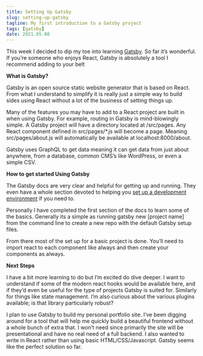 ```yaml
---
title: Setting Up Gatsby
slug: setting-up-gatsby
tagline: My first introduction to a Gatsby project
tags: [gatsby]
date: 2021.05.08
---
```


This week I decided to dip my toe into learning [Gatsby](https://www.gatsbyjs.com/). So far it’s wonderful. If you’re someone who enjoys React, Gatsby is absolutely a tool I recommend adding to your belt

**What is Gatsby?**

Gatsby is an open source static website generator that is based on React. From what I understand to simplify it is really just a simple way to build sides using React without a lot of the business of setting things up.

Many of the features you may have to add to a React project are built in when using Gatsby. For example, routing in Gatsby is mind-blowingly simple. A Gatsby project will have a directory located at /src/pages. Any React component defined in src/pages/*.js will become a page. Meaning src/pages/about.js will automatically be available at localhost:8000/about.

Gatsby uses GraphQL to get data meaning it can get data from just about anywhere, from a database, common CMS’s like WordPress, or even a simple CSV.

**How to get started Using Gatsby**

The Gatsby docs are very clear and helpful for getting up and running. They even have a whole section devoted to helping you [set up a development environment](https://www.gatsbyjs.com/docs/tutorial/part-zero/) if you need to.

Personally I have completed the first section of the docs to learn some of the basics. Generally its a simple as running gatsby new [project name] from the command line to create a new repo with the default Gatsby setup files.

From there most of the set up for a basic project is done. You’ll need to import react to each component like always and then create your components as always.

**Next Steps**

I have a bit more learning to do but I’m excited do dive deeper. I want to understand if some of the modern react hooks would be available here, and if they’d even be useful for the type of projects Gatsby is suited for. Similarly for things like state management. I’m also curious about the various plugins available; is that library particularly robust?

I plan to use Gatsby to build my personal portfolio site. I’ve been digging around for a tool that will help me quickly build a beautiful frontend without a whole bunch of extra that. I won’t need since primarily the site will be presentational and have no real need of a full backend. I also wanted to write in React rather than using basic HTML/CSS/Javascript. Gatsby seems like the perfect solution so far.